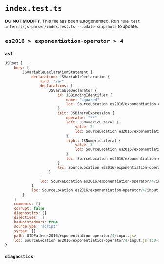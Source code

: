 # `index.test.ts`

**DO NOT MODIFY**. This file has been autogenerated. Run `rome test internal/js-parser/index.test.ts --update-snapshots` to update.

## `es2016 > exponentiation-operator > 4`

### `ast`

```javascript
JSRoot {
	body: [
		JSVariableDeclarationStatement {
			declaration: JSVariableDeclaration {
				kind: "var"
				declarations: [
					JSVariableDeclarator {
						id: JSBindingIdentifier {
							name: "squared"
							loc: SourceLocation es2016/exponentiation-operator/4/input.js 1:4-1:11 (squared)
						}
						init: JSBinaryExpression {
							operator: "**"
							left: JSNumericLiteral {
								value: 2
								loc: SourceLocation es2016/exponentiation-operator/4/input.js 1:14-1:15
							}
							right: JSNumericLiteral {
								value: 2
								loc: SourceLocation es2016/exponentiation-operator/4/input.js 1:19-1:20
							}
							loc: SourceLocation es2016/exponentiation-operator/4/input.js 1:14-1:20
						}
						loc: SourceLocation es2016/exponentiation-operator/4/input.js 1:4-1:20
					}
				]
				loc: SourceLocation es2016/exponentiation-operator/4/input.js 1:0-1:21
			}
			loc: SourceLocation es2016/exponentiation-operator/4/input.js 1:0-1:21
		}
	]
	comments: []
	corrupt: false
	diagnostics: []
	directives: []
	hasHoistedVars: true
	sourceType: "script"
	syntax: []
	path: UIDPath<es2016/exponentiation-operator/4/input.js>
	loc: SourceLocation es2016/exponentiation-operator/4/input.js 1:0-1:21
}
```

### `diagnostics`

```

```
